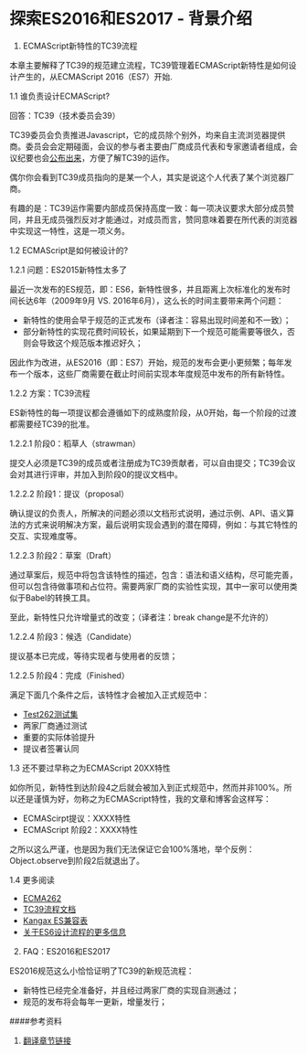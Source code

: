 # 探索ES2016和ES2017 - 背景介绍


1. ECMAScript新特性的TC39流程

本章主要解释了TC39的规范建立流程，TC39管理着ECMAScript新特性是如何设计产生的，从ECMAScript 2016（ES7）开始.

1.1 谁负责设计ECMAScript?

回答：TC39（技术委员会39）

TC39委员会负责推进Javascript，它的成员除个别外，均来自主流浏览器提供商。委员会会定期碰面，会议的参与者主要由厂商成员代表和专家邀请者组成，会议纪要也会[公布出来](https://github.com/tc39/tc39-notes)，方便了解TC39的运作。

偶尔你会看到TC39成员指向的是某一个人，其实是说这个人代表了某个浏览器厂商。

有趣的是：TC39运作需要内部成员保持高度一致：每一项决议要求大部分成员赞同，并且无成员强烈反对才能通过，对成员而言，赞同意味着要在所代表的浏览器中实现这一特性，这是一项义务。

1.2 ECMAScript是如何被设计的?

1.2.1 问题：ES2015新特性太多了

最近一次发布的ES规范，即：ES6，新特性很多，并且距离上次标准化的发布时间长达6年（2009年9月 VS. 2016年6月），这么长的时间主要带来两个问题：

 - 新特性的使用会早于规范的正式发布（译者注：容易出现时间差和不一致）；
 - 部分新特性的实现花费时间较长，如果延期到下一个规范可能需要等很久，否则会导致这个规范版本推迟好久；

因此作为改进，从ES2016（即：ES7）开始，规范的发布会更小更频繁；每年发布一个版本，这些厂商需要在截止时间前实现本年度规范中发布的所有新特性。

1.2.2 方案：TC39流程

ES新特性的每一项提议都会遵循如下的成熟度阶段，从0开始，每一个阶段的过渡都需要经TC39的批准。

1.2.2.1 阶段0：稻草人（strawman）

提交人必须是TC39的成员或者注册成为TC39贡献者，可以自由提交；TC39会议会对其进行评审，并加入到阶段0的提议文档中。

1.2.2.2 阶段1：提议（proposal）

确认提议的负责人，所解决的问题必须以文档形式说明，通过示例、API、语义算法的方式来说明解决方案，最后说明实现会遇到的潜在障碍，例如：与其它特性的交互、实现难度等。

1.2.2.3 阶段2：草案（Draft）

通过草案后，规范中将包含该特性的描述，包含：语法和语义结构，尽可能完善，但可以包含待做事项和占位符。需要两家厂商的实验性实现，其中一家可以使用类似于Babel的转换工具。

至此，新特性只允许增量式的改变；（译者注：break change是不允许的）

1.2.2.4 阶段3：候选（Candidate）

提议基本已完成，等待实现者与使用者的反馈；

1.2.2.5 阶段4：完成（Finished）

满足下面几个条件之后，该特性才会被加入正式规范中：

 - [Test262测试集](https://github.com/tc39/test262)
 - 两家厂商通过测试
 - 重要的实际体验提升
 - 提议者签署认同

1.3 还不要过早称之为ECMAScript 20XX特性

如你所见，新特性到达阶段4之后就会被加入到正式规范中，然而并非100%。所以还是谨慎为好，勿称之为ECMAScript特性，我的文章和博客会这样写：

 - ECMAScirpt提议：XXXX特性
 - ECMAScript 阶段2：XXXX特性

之所以这么严谨，也是因为我们无法保证它会100%落地，举个反例：Object.observe到阶段2后就退出了。

1.4 更多阅读

 - [ECMA262](https://github.com/tc39/ecma262)
 - [TC39流程文档](https://tc39.github.io/process-document/)
 - [Kangax ES兼容表](https://kangax.github.io/compat-table/es7/)
 - [关于ES6设计流程的更多信息](http://exploringjs.com/es6/ch_about-es6.html#_how-ecmascript-6-was-designed)




2. FAQ：ES2016和ES2017

ES2016规范这么小恰恰证明了TC39的新规范流程：

 - 新特性已经完全准备好，并且经过两家厂商的实现自测通过；
 - 规范的发布将会每年一更新，增量发行；


####参考资料

 1. [翻译章节链接](http://exploringjs.com/es2016-es2017/index.html#toc_ch_tc39-process)

